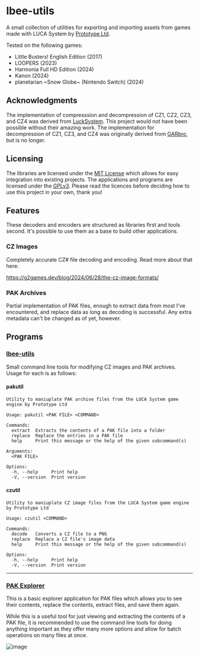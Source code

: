 # lbee-utils
A small collection of utilities for exporting and importing assets from games
made with LUCA System by [Prototype Ltd](https://www.prot.co.jp/).

Tested on the following games:
 - Little Busters! English Edition (2017)
 - LOOPERS (2023)
 - Harmonia Full HD Edition (2024)
 - Kanon (2024)
 - planetarian \~Snow Globe~ (Nintendo Switch) (2024)

## Acknowledgments
The implementation of compresssion and decompression of CZ1, CZ2, CZ3, and CZ4 
was derived from [LuckSystem](https://github.com/wetor/LuckSystem). This project 
would not have been possible without their amazing work. The implementation 
for decompression of CZ1, CZ3, and CZ4 was originally derived from 
[GARbro](https://github.com/morkt/GARbro/), but is no longer.

## Licensing
The libraries are licensed under the 
[MIT License](https://choosealicense.com/licenses/mit/) which allows for easy
integration into existing projects. The applications and programs are licensed
under the [GPLv3](https://choosealicense.com/licenses/gpl-3.0/). Please read
the licences before deciding how to use this project in your own, thank you!

## Features
These decoders and encoders are structured as libraries first and tools second.
It's possible to use them as a base to build other applications.

### CZ Images
Completely accurate CZ# file decoding and encoding. Read more about that here:

https://g2games.dev/blog/2024/06/28/the-cz-image-formats/

### PAK Archives
Partial implementation of PAK files, enough to extract data from most I've
encountered, and replace data as long as decoding is successful. Any extra
metadata can't be changed as of yet, however.

## Programs

### [lbee-utils](https://github.com/G2-Games/lbee-utils/releases/tag/utils-0.1.0)
Small command line tools for modifying CZ images and PAK archives. Usage for each
is as follows:

#### pakutil
```
Utility to maniuplate PAK archive files from the LUCA System game engine by Prototype Ltd

Usage: pakutil <PAK FILE> <COMMAND>

Commands:
  extract  Extracts the contents of a PAK file into a folder
  replace  Replace the entries in a PAK file
  help     Print this message or the help of the given subcommand(s)

Arguments:
  <PAK FILE>  

Options:
  -h, --help     Print help
  -V, --version  Print version
```

#### czutil
```
Utility to maniuplate CZ image files from the LUCA System game engine by Prototype Ltd

Usage: czutil <COMMAND>

Commands:
  decode   Converts a CZ file to a PNG
  replace  Replace a CZ file's image data
  help     Print this message or the help of the given subcommand(s)

Options:
  -h, --help     Print help
  -V, --version  Print version
```
------

### [PAK Explorer](https://github.com/G2-Games/lbee-utils/releases/tag/explorer-0.1.1)
This is a basic explorer application for PAK files which allows you to see
their contents, replace the contents, extract files, and save them again.

While this is a useful tool for just viewing and extracting the contents of 
a PAK file, it is recommended to use the command line tools for doing 
anything important as  they offer many more options and allow for batch 
operations on many files at once.

![image](https://github.com/user-attachments/assets/0ae93c40-a951-45a7-b5ee-17b60aa96157)
